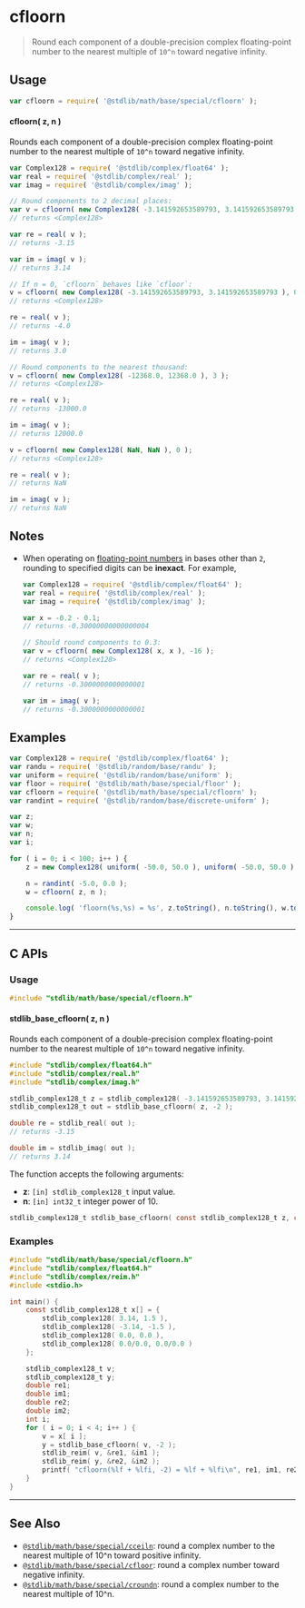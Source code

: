 <!--

@license Apache-2.0

Copyright (c) 2018 The Stdlib Authors.

Licensed under the Apache License, Version 2.0 (the "License");
you may not use this file except in compliance with the License.
You may obtain a copy of the License at

   http://www.apache.org/licenses/LICENSE-2.0

Unless required by applicable law or agreed to in writing, software
distributed under the License is distributed on an "AS IS" BASIS,
WITHOUT WARRANTIES OR CONDITIONS OF ANY KIND, either express or implied.
See the License for the specific language governing permissions and
limitations under the License.

-->

# cfloorn

> Round each component of a double-precision complex floating-point number to the nearest multiple of `10^n` toward negative infinity.

<section class="usage">

## Usage

```javascript
var cfloorn = require( '@stdlib/math/base/special/cfloorn' );
```

#### cfloorn( z, n )

Rounds each component of a double-precision complex floating-point number to the nearest multiple of `10^n` toward negative infinity.

```javascript
var Complex128 = require( '@stdlib/complex/float64' );
var real = require( '@stdlib/complex/real' );
var imag = require( '@stdlib/complex/imag' );

// Round components to 2 decimal places:
var v = cfloorn( new Complex128( -3.141592653589793, 3.141592653589793 ), -2 );
// returns <Complex128>

var re = real( v );
// returns -3.15

var im = imag( v );
// returns 3.14

// If n = 0, `cfloorn` behaves like `cfloor`:
v = cfloorn( new Complex128( -3.141592653589793, 3.141592653589793 ), 0 );
// returns <Complex128>

re = real( v );
// returns -4.0

im = imag( v );
// returns 3.0

// Round components to the nearest thousand:
v = cfloorn( new Complex128( -12368.0, 12368.0 ), 3 );
// returns <Complex128>

re = real( v );
// returns -13000.0

im = imag( v );
// returns 12000.0

v = cfloorn( new Complex128( NaN, NaN ), 0 );
// returns <Complex128>

re = real( v );
// returns NaN

im = imag( v );
// returns NaN
```

</section>

<!-- /.usage -->

<section class="notes">

## Notes

-   When operating on [floating-point numbers][ieee754] in bases other than `2`, rounding to specified digits can be **inexact**. For example,

    ```javascript
    var Complex128 = require( '@stdlib/complex/float64' );
    var real = require( '@stdlib/complex/real' );
    var imag = require( '@stdlib/complex/imag' );

    var x = -0.2 - 0.1;
    // returns -0.30000000000000004

    // Should round components to 0.3:
    var v = cfloorn( new Complex128( x, x ), -16 );
    // returns <Complex128>

    var re = real( v );
    // returns -0.3000000000000001

    var im = imag( v );
    // returns -0.3000000000000001
    ```

</section>

<!-- /.notes -->

<section class="examples">

## Examples

<!-- eslint no-undef: "error" -->

```javascript
var Complex128 = require( '@stdlib/complex/float64' );
var randu = require( '@stdlib/random/base/randu' );
var uniform = require( '@stdlib/random/base/uniform' );
var floor = require( '@stdlib/math/base/special/floor' );
var cfloorn = require( '@stdlib/math/base/special/cfloorn' );
var randint = require( '@stdlib/random/base/discrete-uniform' );

var z;
var w;
var n;
var i;

for ( i = 0; i < 100; i++ ) {
    z = new Complex128( uniform( -50.0, 50.0 ), uniform( -50.0, 50.0 ) );

    n = randint( -5.0, 0.0 );
    w = cfloorn( z, n );

    console.log( 'floorn(%s,%s) = %s', z.toString(), n.toString(), w.toString() );
}
```

</section>

<!-- /.examples -->

<!-- C interface documentation. -->

* * *

<section class="c">

## C APIs

<!-- Section to include introductory text. Make sure to keep an empty line after the intro `section` element and another before the `/section` close. -->

<section class="intro">

</section>

<!-- /.intro -->

<!-- C usage documentation. -->

<section class="usage">

### Usage

```c
#include "stdlib/math/base/special/cfloorn.h"
```

#### stdlib_base_cfloorn( z, n )

Rounds each component of a double-precision complex floating-point number to the nearest multiple of `10^n` toward negative infinity.

```c
#include "stdlib/complex/float64.h"
#include "stdlib/complex/real.h"
#include "stdlib/complex/imag.h"

stdlib_complex128_t z = stdlib_complex128( -3.141592653589793, 3.141592653589793 );
stdlib_complex128_t out = stdlib_base_cfloorn( z, -2 );

double re = stdlib_real( out );
// returns -3.15

double im = stdlib_imag( out );
// returns 3.14
```

The function accepts the following arguments:

-   **z**: `[in] stdlib_complex128_t` input value.
-   **n**: `[in] int32_t` integer power of 10.

```c
stdlib_complex128_t stdlib_base_cfloorn( const stdlib_complex128_t z, const int32_t n );
```

</section>

<!-- /.usage -->

<!-- C API usage notes. Make sure to keep an empty line after the `section` element and another before the `/section` close. -->

<section class="notes">

</section>

<!-- /.notes -->

<!-- C API usage examples. -->

<section class="examples">

### Examples

```c
#include "stdlib/math/base/special/cfloorn.h"
#include "stdlib/complex/float64.h"
#include "stdlib/complex/reim.h"
#include <stdio.h>

int main() {
    const stdlib_complex128_t x[] = {
        stdlib_complex128( 3.14, 1.5 ),
        stdlib_complex128( -3.14, -1.5 ),
        stdlib_complex128( 0.0, 0.0 ),
        stdlib_complex128( 0.0/0.0, 0.0/0.0 )
    };

    stdlib_complex128_t v;
    stdlib_complex128_t y;
    double re1;
    double im1;
    double re2;
    double im2;
    int i;
    for ( i = 0; i < 4; i++ ) {
        v = x[ i ];
        y = stdlib_base_cfloorn( v, -2 );
        stdlib_reim( v, &re1, &im1 );
        stdlib_reim( y, &re2, &im2 );
        printf( "cfloorn(%lf + %lfi, -2) = %lf + %lfi\n", re1, im1, re2, im2 );
    }
}
```

</section>

<!-- /.examples -->

</section>

<!-- /.c -->

<!-- Section for related `stdlib` packages. Do not manually edit this section, as it is automatically populated. -->

<section class="related">

* * *

## See Also

-   <span class="package-name">[`@stdlib/math/base/special/cceiln`][@stdlib/math/base/special/cceiln]</span><span class="delimiter">: </span><span class="description">round a complex number to the nearest multiple of 10^n toward positive infinity.</span>
-   <span class="package-name">[`@stdlib/math/base/special/cfloor`][@stdlib/math/base/special/cfloor]</span><span class="delimiter">: </span><span class="description">round a complex number toward negative infinity.</span>
-   <span class="package-name">[`@stdlib/math/base/special/croundn`][@stdlib/math/base/special/croundn]</span><span class="delimiter">: </span><span class="description">round a complex number to the nearest multiple of 10^n.</span>

</section>

<!-- /.related -->

<!-- Section for all links. Make sure to keep an empty line after the `section` element and another before the `/section` close. -->

<section class="links">

[ieee754]: https://en.wikipedia.org/wiki/IEEE_754-1985

<!-- <related-links> -->

[@stdlib/math/base/special/cceiln]: https://github.com/stdlib-js/math/tree/main/base/special/cceiln

[@stdlib/math/base/special/cfloor]: https://github.com/stdlib-js/math/tree/main/base/special/cfloor

[@stdlib/math/base/special/croundn]: https://github.com/stdlib-js/math/tree/main/base/special/croundn

<!-- </related-links> -->

</section>

<!-- /.links -->
